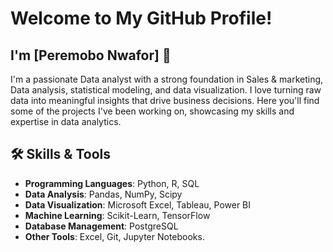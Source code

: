 # Welcome to My GitHub Profile!
## I'm [Peremobo Nwafor] 👋
I'm a passionate Data analyst with a strong foundation in Sales & marketing, Data analysis, statistical modeling, and data visualization. I love turning raw data into meaningful insights 
that drive business decisions. Here you'll find some of the projects I've been working on, showcasing my skills and expertise in data analytics.

## 🛠 Skills & Tools

- **Programming Languages**: Python, R, SQL
- **Data Analysis**: Pandas, NumPy, Scipy
- **Data Visualization**: Microsoft Excel, Tableau, Power BI
- **Machine Learning**: Scikit-Learn, TensorFlow
- **Database Management**: PostgreSQL
- **Other Tools**: Excel, Git, Jupyter Notebooks.

<!---
pere24/pere24 is a ✨ special ✨ repository because its `README.md` (this file) appears on your GitHub profile.
You can click the Preview link to take a look at your changes.
--->
